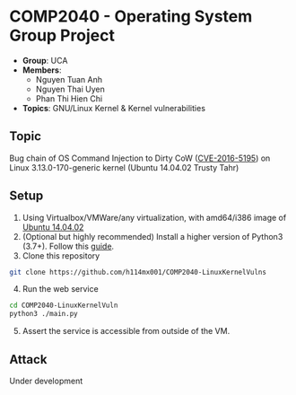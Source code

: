 # COMP2040 - Operating System Group Project

+ **Group**: UCA 
+ **Members**:
  + Nguyen Tuan Anh
  + Nguyen Thai Uyen
  + Phan Thi Hien Chi 
+ **Topics**: GNU/Linux Kernel & Kernel vulnerabilities 

## Topic

Bug chain of OS Command Injection to Dirty CoW ([CVE-2016-5195](https://nvd.nist.gov/vuln/detail/cve-2016-5195)) on Linux 3.13.0-170-generic kernel (Ubuntu 14.04.02 Trusty Tahr)

## Setup 

1. Using Virtualbox/VMWare/any virtualization, with amd64/i386 image of [Ubuntu 14.04.02](http://old-releases.ubuntu.com/releases/14.04.0/)
2. (Optional but highly recommended) Install a higher version of Python3 (3.7+). Follow this [guide](https://github.com/actions/setup-python/issues/93).
3. Clone this repository

```bash
git clone https://github.com/h114mx001/COMP2040-LinuxKernelVulns
```
4. Run the web service
```bash
cd COMP2040-LinuxKernelVuln
python3 ./main.py
```
5. Assert the service is accessible from outside of the VM.

## Attack

Under development